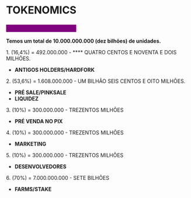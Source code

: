 # TOKENOMICS

### <mark style="color:purple;background-color:purple;">Distribuição dos Tokens</mark>

**Temos um total de 10.000.000.000 (dez bilhões) de unidades.**&#x20;

1\. (16,4%) = 492.000.000 - **** QUATRO CENTOS E NOVENTA E DOIS MILHÕES.

* **ANTIGOS HOLDERS/HARDFORK**

2\. (53,6%) = 1.608.000.000 - UM BILHÃO SEIS CENTOS E OITO MILHÕES.

* **PRÉ SALE/PINKSALE**
* **LIQUIDEZ**

3\. (10%)  = 300.000.000 - TREZENTOS MILHÕES

* **PRÉ VENDA NO PIX**

4\. (10%)  = 300.000.000 - TREZENTOS MILHÕES

* **MARKETING**

5\. (10%)  = 300.000.000 - TREZENTOS MILHÕES

* **DESENVOLVEDORES**&#x20;

6\. (70%)  = 7.000.000.000 - SETE BILHÕES

* **FARMS/STAKE**

